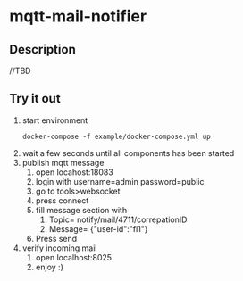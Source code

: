 # mqtt-mail-notifier

## Description
//TBD

## Try it out 
1. start environment
    ```shell script
    docker-compose -f example/docker-compose.yml up
    ```
1. wait a few seconds until all components has been started
1. publish mqtt message
    1. open locahost:18083
    1. login with username=admin password=public
    1. go to tools>websocket
    1. press connect
    1. fill message section with
        1. Topic= notify/mail/4711/correpationID
        2. Message= {"user-id":"fl1"}
    1. Press send
1. verify incoming mail 
    1. open localhost:8025
    2. enjoy :)

